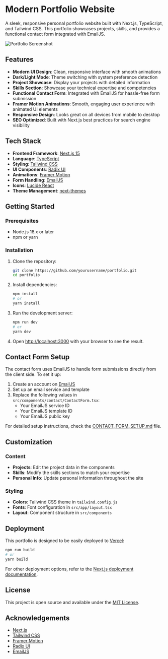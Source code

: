 # Modern Portfolio Website

A sleek, responsive personal portfolio website built with Next.js, TypeScript, and Tailwind CSS. This portfolio showcases projects, skills, and provides a functional contact form integrated with EmailJS.

![Portfolio Screenshot](https://placehold.co/1200x630/111827/FFFFFF?text=Modern+Portfolio+Website)

## Features

- **Modern UI Design**: Clean, responsive interface with smooth animations
- **Dark/Light Mode**: Theme switching with system preference detection
- **Project Showcase**: Display your projects with detailed information
- **Skills Section**: Showcase your technical expertise and competencies  
- **Functional Contact Form**: Integrated with EmailJS for hassle-free form submission
- **Framer Motion Animations**: Smooth, engaging user experience with animated UI elements
- **Responsive Design**: Looks great on all devices from mobile to desktop
- **SEO Optimized**: Built with Next.js best practices for search engine visibility

## Tech Stack

- **Frontend Framework**: [Next.js 15](https://nextjs.org/)
- **Language**: [TypeScript](https://www.typescriptlang.org/)
- **Styling**: [Tailwind CSS](https://tailwindcss.com/)
- **UI Components**: [Radix UI](https://www.radix-ui.com/)
- **Animations**: [Framer Motion](https://www.framer.com/motion/)
- **Form Handling**: [EmailJS](https://www.emailjs.com/)
- **Icons**: [Lucide React](https://lucide.dev/)
- **Theme Management**: [next-themes](https://github.com/pacocoursey/next-themes)

## Getting Started

### Prerequisites

- Node.js 18.x or later
- npm or yarn

### Installation

1. Clone the repository:
   ```bash
   git clone https://github.com/yourusername/portfolio.git
   cd portfolio
   ```

2. Install dependencies:
   ```bash
   npm install
   # or
   yarn install
   ```

3. Run the development server:
   ```bash
   npm run dev
   # or
   yarn dev
   ```

4. Open [http://localhost:3000](http://localhost:3000) with your browser to see the result.

## Contact Form Setup

The contact form uses EmailJS to handle form submissions directly from the client side. To set it up:

1. Create an account on [EmailJS](https://www.emailjs.com/)
2. Set up an email service and template
3. Replace the following values in `src/components/contact/ContactForm.tsx`:
   - Your EmailJS service ID
   - Your EmailJS template ID
   - Your EmailJS public key

For detailed setup instructions, check the [CONTACT_FORM_SETUP.md](./CONTACT_FORM_SETUP.md) file.

## Customization

### Content

- **Projects**: Edit the project data in the components
- **Skills**: Modify the skills sections to match your expertise
- **Personal Info**: Update personal information throughout the site

### Styling

- **Colors**: Tailwind CSS theme in `tailwind.config.js`
- **Fonts**: Font configuration in `src/app/layout.tsx`
- **Layout**: Component structure in `src/components`

## Deployment

This portfolio is designed to be easily deployed to [Vercel](https://vercel.com/):

```bash
npm run build
# or
yarn build
```

For other deployment options, refer to the [Next.js deployment documentation](https://nextjs.org/docs/app/building-your-application/deploying).

## License

This project is open source and available under the [MIT License](LICENSE).

## Acknowledgements

- [Next.js](https://nextjs.org/)
- [Tailwind CSS](https://tailwindcss.com/)
- [Framer Motion](https://www.framer.com/motion/)
- [Radix UI](https://www.radix-ui.com/)
- [EmailJS](https://www.emailjs.com/)
